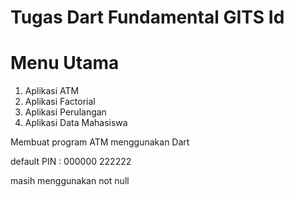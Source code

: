 # Tugas Dart Fundamental GITS Id

# Menu Utama
1. Aplikasi ATM
2. Aplikasi Factorial
3. Aplikasi Perulangan
4. Aplikasi Data Mahasiswa


Membuat program ATM menggunakan Dart

default PIN :
000000
222222

masih menggunakan not null
